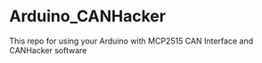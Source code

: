# Arduino_CANHacker
This repo for using your Arduino with MCP2515 CAN Interface and CANHacker software

